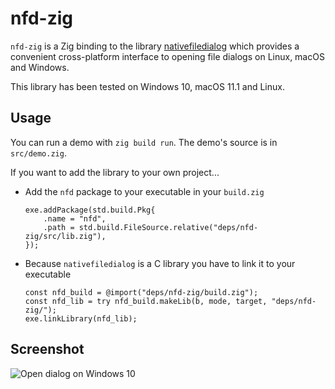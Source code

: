 # nfd-zig

`nfd-zig` is a Zig binding to the library [nativefiledialog](https://github.com/mlabbe/nativefiledialog) which provides a convenient cross-platform interface to opening file dialogs on Linux, macOS and Windows.

This library has been tested on Windows 10, macOS 11.1 and Linux.

## Usage

You can run a demo with `zig build run`. The demo's source is in `src/demo.zig`.

If you want to add the library to your own project...

* Add the `nfd` package to your executable in your ```build.zig```
  ```zig
  exe.addPackage(std.build.Pkg{
      .name = "nfd",
      .path = std.build.FileSource.relative("deps/nfd-zig/src/lib.zig"),
  });
  ```

* Because `nativefiledialog` is a C library you have to link it to your executable
  ```zig
  const nfd_build = @import("deps/nfd-zig/build.zig");
  const nfd_lib = try nfd_build.makeLib(b, mode, target, "deps/nfd-zig/");
  exe.linkLibrary(nfd_lib);
  ```


## Screenshot

![Open dialog on Windows 10](https://raw.githubusercontent.com/mlabbe/nativefiledialog/67345b80ebb429ecc2aeda94c478b3bcc5f7888e/screens/open_win.png)
